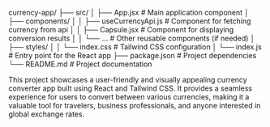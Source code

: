 currency-app/
├── src/
│   ├── App.jsx                 # Main application component
│   ├── components/
│   │   ├── useCurrencyApi.js    # Component for fetching currency from api
│   │   ├── Capsule.jsx         # Component for displaying conversion results
│   │   └── ...                # Other reusable components (if needed)
│   ├── styles/
│   │   └── index.css          # Tailwind CSS configuration
│   └── index.js                # Entry point for the React app
├── package.json              # Project dependencies
└── README.md                 # Project documentation




This project showcases a user-friendly and visually appealing currency converter app built using React and Tailwind CSS. It provides a seamless experience for users to convert between various currencies, making it a valuable tool for travelers, business professionals, and anyone interested in global exchange rates.
